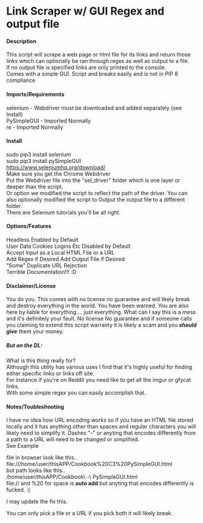# Link Scraper w/ GUI Regex and output file  

#### Description  
This script will scrape a web page or html file for its links and return 
those links which can optionally be ran through regex as well as 
 output to a file.  
 If no output file is specified links are only printed to the console.  
Comes with a simple GUI.
Script and breaks easily and is not in PIP 8 compliance  
#### Imports/Requirements  
selenium - Webdriver must be downloaded and added separately (see Install)  
PySimpleGUI - Imported Normally  
re - Imported Normally  

#### Install  
sudo pip3 install selenium  
sudo pip3 install pySimpleGUI  
https://www.seleniumhq.org/download/  
Make sure you get the Chrome Webdriver   
Put the Webdriver file into the "sel_driver" folder which is one layer or 
deeper than the script.  
Or option we modified the script to reflect the path of the driver. You can 
also optionally modified the script to Output the output file to a different folder.  
There are Selenium tutorials you'll be all right.

#### Options/Features  
Headless Enabled by Default  
User Data Cookies Logins Etc Disabled by Default  
Accept Input as a Local HTML File or a URL  
Add Regex if Desired
Add Output File if Desired  
"Some" Duplicate URL Rejection  
Terrible Documentation!!! :D

#### Disclaimer/License  
You do you. This comes with no license no guarantee and will likely 
break and destroy everything in the world. You have been warned. You are
 also here by liable for everything.... just everything. What can I say this 
 is a mess and it's definitely your fault. No license No guarantee and if
 someone calls you claiming to extend this script warranty it is likely a scam 
 and you **_should give_** them your money.  
 
 ##### But on the DL:  
 
What is this thing really for?  
Although this utility has various uses I find that it's highly useful for
 finding either specific links or links off site.   
For instance if you're on Reddit you need like to get all the imgur or gfycat 
links.  
With some simple regex you can easily accomplish that.  

#### Notes/Toubleshooting

I have no idea how URL encoding works so if you have an HTML file stored locally and it has anything other than spaces and regular characters you will likely need to simplify it. Dashes "-" or anyting that encodes differently from a path to a URL will need to be changed or simplified.  
See Example  
  
file in browser look like this..  
file:///home/user/thisAPP/Cookbook%20C3%20PySimpleGUI.html  
but path looks like this..  
       /home/user/thisAPP/Cookbook\ -\ PySimpleGUI.html  
file:// and %20 for space is **auto add** but anyting that encodes differently is fucked. :(

I may update the fix this.    

You can only pick a file or a URL if you pick both it will likely break.  
